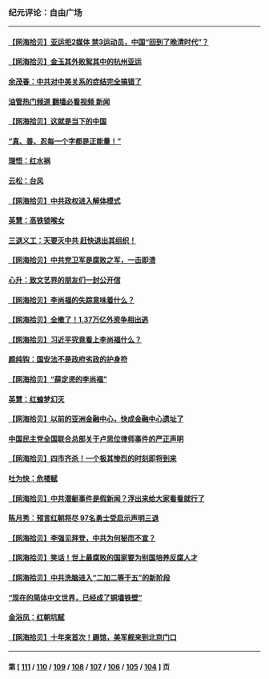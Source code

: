 ### 纪元评论：自由广场
---
#### [【网海拾贝】亚运拒2媒体 禁3运动员，中国“回到了晚清时代”？](../../pages/nsc993/n14080503.md?09260330) 
#### [【网海拾贝】金玉其外败絮其中的杭州亚运](../../pages/nsc993/n14080086.md?09260330) 
#### [余茂春：中共对中美关系的症结完全搞错了](../../pages/nsc993/n14080061.md?09260330) 
#### [油管热门频道 翻墙必看视频 新闻](ok?09260330)
#### [【网海拾贝】这就是当下的中国](../../pages/nsc993/n14079698.md?09260330) 
#### [“真、善、忍每一个字都是正能量！”](../../pages/nsc993/n14079694.md?09260330) 
#### [理悟：红水祸](../../pages/nsc993/n14079589.md?09260330) 
#### [云松：台风](../../pages/nsc993/n14079573.md?09260330) 
#### [【网海拾贝】中共政权进入解体模式](../../pages/nsc993/n14079101.md?09260330) 
#### [英慧：高铁锁喉女](../../pages/nsc993/n14079074.md?09260330) 
#### [三退义工：天要灭中共 赶快退出其组织！](../../pages/nsc993/n14078352.md?09260330) 
#### [【网海拾贝】中共党卫军是腐败之军，一击即溃](../../pages/nsc993/n14077615.md?09260330) 
#### [心升：致文艺界的朋友们一封公开信](../../pages/nsc993/n14077600.md?09260330) 
#### [【网海拾贝】李尚福的失踪意味着什么？](../../pages/nsc993/n14076892.md?09260330) 
#### [【网海拾贝】全撤了！1.37万亿外资争相出逃](../../pages/nsc993/n14076102.md?09260330) 
#### [【网海拾贝】习近平究竟看上李尚福什么？](../../pages/nsc993/n14075502.md?09260330) 
#### [颜纯钩：国安法不是政府劣政的护身符](../../pages/nsc993/n14074930.md?09260330) 
#### [【网海拾贝】“薛定谔的李尚福”](../../pages/nsc993/n14074918.md?09260330) 
#### [英慧：红蝗梦幻灭](../../pages/nsc993/n14074928.md?09260330) 
#### [【网海拾贝】以前的亚洲金融中心，快成金融中心遗址了](../../pages/nsc993/n14074311.md?09260330) 
#### [中国民主党全国联合总部关于卢思位律师事件的严正声明](../../pages/nsc993/n14074079.md?09260330) 
#### [【网海拾贝】四市齐杀！一个极其惨烈的时刻即将到来](../../pages/nsc993/n14073609.md?09260330) 
#### [吐为快：危楼赋](../../pages/nsc993/n14073578.md?09260330) 
#### [【网海拾贝】中共潜艇事件是假新闻？浮出来给大家看看就行了](../../pages/nsc993/n14072866.md?09260330) 
#### [陈月秀：预言红朝将尽 97名勇士受启示声明三退](../../pages/nsc993/n14072273.md?09260330) 
#### [【网海拾贝】李强见拜登，中共为何秘而不宣？](../../pages/nsc993/n14071986.md?09260330) 
#### [【网海拾贝】笑话！世上最腐败的国家要为别国培养反腐人才](../../pages/nsc993/n14071358.md?09260330) 
#### [【网海拾贝】中共洗脑进入“二加二等于五”的新阶段](../../pages/nsc993/n14070879.md?09260330) 
#### [“现在的简体中文世界，已经成了铜墙铁壁”](../../pages/nsc993/n14070133.md?09260330) 
#### [金浴凤：红朝坑赋](../../pages/nsc993/n14070310.md?09260330) 
#### [【网海拾贝】十年来首次！踢馆，美军舰来到北京门口](../../pages/nsc993/n14069484.md?09260330) 

---
#### 第 [ [111](./111.md?09260330) / [110](./110.md?09260330) / [109](./109.md?09260330) / [108](./108.md?09260330) / [107](./107.md?09260330) / [106](./106.md?09260330) / [105](./105.md?09260330) / [104](./104.md?09260330) ] 页
